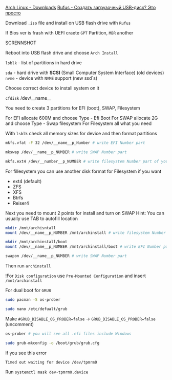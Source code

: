 
[Arch Linux - Downloads](https://archlinux.org/download/)
[Rufus - Создать загрузочный USB-диск? Это просто](https://rufus.ie/ru/)

Download `.iso` file and install on USB flash drive with `Rufus`

If Bios ver is frash with UEFI craete `GPT` Partition, `MBR` another

SCRENNSHOT

Reboot into USB flash drive and choose `Arch Install`

`lsblk` - list of partitions in hard drive

`sda` - hard drive with **SCSI** (Small Computer System Interface) (old devices)
`nvme` - device with `NVME` support (new ssd\`s)

Choose correct device to install system on it

`cfdisk` /dev/\_\_name__ 

You need to create 3 partitions for EFI (boot), SWAP, Filesystem

For EFI allocate 600M and choose Type - Efi Boot
For SWAP allocate 2G  and choose Type - Swap filesystem
For Filesystem all what you need

With `lsblk` check all memory sizes for device and then format partitions

```bash
mkfs.vfat -F 32 /dev/__name__p_Number # write EFI Number part

mkswap /dev/__name__p_NUMBER # write SWAP Number part

mkfs.ext4 /dev/__number__p_NUMBER # write filesystem Number part of your device
```

For fillesystem you can use another disk format for Filesystem if you want
- ext4 (default)
- ZFS
- XFS
- Btrfs
- Reiser4

Next you need to mount 2 points for install and turn on SWAP
Hint: You can usually use TAB to autofill location

```bash
mkdir /mnt/archisntall
mount /dev/__name__p_NUMBER /mnt/archinstall # write filesystem Number part of your device

mkdir /mnt/archinstall/boot
mount /dev/__name__p_NUMBER /mnt/archinstall/boot # write EFI Number part

swapon /dev/__name__p_NUMBER # write SWAP Number part
```

Then run `archinstall`

!For `Disk configuration` use `Pre-Mounted Configuration` and insert `/mnt/archinstall`

For dual boot for `GRUB`

```bash
sudo pacman -S os-prober

sudo nano /etc/defualt/grub
```

Make `#GRUB_DISABLE_OS_PROBER=false` -> `GRUB_DISABLE_OS_PROBER=false` (uncomment)

```bash
os-prober # you will see all .efi files include Windows 

sudo grub-mkconfig -o /boot/grub/grub.cfg
```


If you see this error 

`Timed out waiting for device /dev/tpmrm0`

Run `systemctl mask dev-tpmrm0.device`